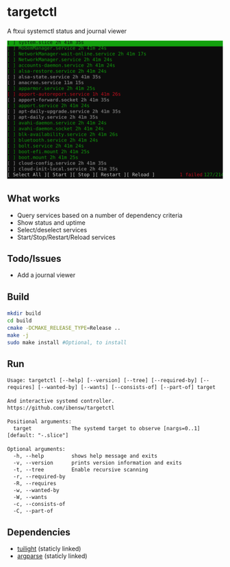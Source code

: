 # targetctl
A ftxui systemctl status and journal viewer

![Screencast](screencast.svg)

## What works
- Query services based on a number of dependency criteria
- Show status and uptime
- Select/deselect services
- Start/Stop/Restart/Reload services

## Todo/Issues
- Add a journal viewer

## Build
```bash
mkdir build
cd build
cmake -DCMAKE_RELEASE_TYPE=Release ..
make -j
sudo make install #Optional, to install
```

## Run
```
Usage: targetctl [--help] [--version] [--tree] [--required-by] [--requires] [--wanted-by] [--wants] [--consists-of] [--part-of] target

And interactive systemd controller.
https://github.com/ibensw/targetctl

Positional arguments:
  target             The systemd target to observe [nargs=0..1] [default: "-.slice"]

Optional arguments:
  -h, --help         shows help message and exits
  -v, --version      prints version information and exits
  -t, --tree         Enable recursive scanning
  -r, --required-by
  -R, --requires
  -w, --wanted-by
  -W, --wants
  -c, --consists-of
  -C, --part-of
```

## Dependencies
- [tuilight](https://github.com/wibens/tuilight) (staticly linked)
- [argparse](https://github.com/p-ranav/argparse) (staticly linked)
